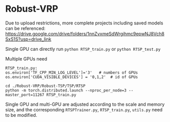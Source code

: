 # Robust-VRP
Due to upload restrictions, more complete projects including saved models can be referenced: https://drive.google.com/drive/folders/1nnZvxmeSdWrgihmc9epwNJ8Vch8SxS1S?usp=drive_link

Single GPU can directly run `python RTSP_train.py` or `python RTSP_test.py`

Multiple GPUs need 
```
RTSP_train.py:
os.environ['TF_CPP_MIN_LOG_LEVEL']='3'   # numbers of GPUs
os.environ['CUDA_VISIBLE_DEVICES'] = '0,1,2'  # id of GPUs
```
```
cd ./Robust-VRP/Robust-TSP/TSP/RTSP
python -m torch.distributed.launch --nproc_per_node=3 --master_port=11267 RTSP_train.py
```

Single GPU and multi-GPU are adjusted according to the scale and memory size, and the corresponding `RTSPTrainer.py`, `RTSP_train.py`, `utils.py` need to be modified.
